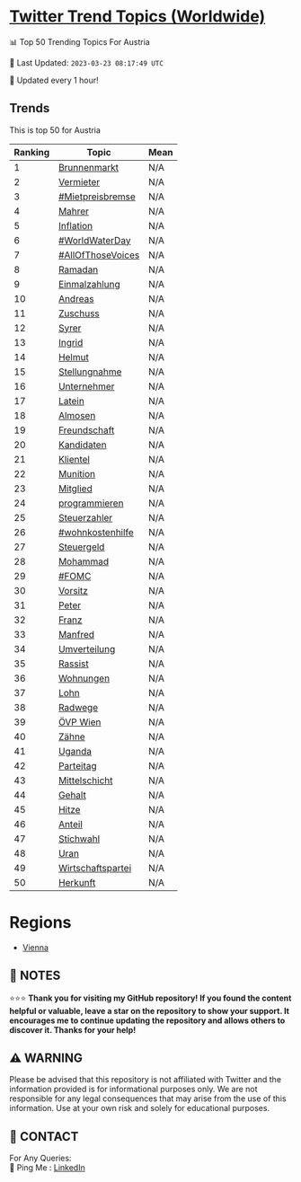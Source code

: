 [Twitter Trend Topics (Worldwide)](https://github.com/ErcinDedeoglu/Twitter-Trend-Topics)
==========


📊 Top 50 Trending Topics For Austria

📆 Last Updated: `2023-03-23 08:17:49 UTC`

🔧 Updated every 1 hour!


## Trends

This is top 50 for Austria

| Ranking | Topic | Mean |
| ------- | ------------ | ------------ |
| 1 | [Brunnenmarkt](http://twitter.com/search?q=Brunnenmarkt) | N/A |
| 2 | [Vermieter](http://twitter.com/search?q=Vermieter) | N/A |
| 3 | [#Mietpreisbremse](http://twitter.com/search?q=%23Mietpreisbremse) | N/A |
| 4 | [Mahrer](http://twitter.com/search?q=Mahrer) | N/A |
| 5 | [Inflation](http://twitter.com/search?q=Inflation) | N/A |
| 6 | [#WorldWaterDay](http://twitter.com/search?q=%23WorldWaterDay) | N/A |
| 7 | [#AllOfThoseVoices](http://twitter.com/search?q=%23AllOfThoseVoices) | N/A |
| 8 | [Ramadan](http://twitter.com/search?q=Ramadan) | N/A |
| 9 | [Einmalzahlung](http://twitter.com/search?q=Einmalzahlung) | N/A |
| 10 | [Andreas](http://twitter.com/search?q=Andreas) | N/A |
| 11 | [Zuschuss](http://twitter.com/search?q=Zuschuss) | N/A |
| 12 | [Syrer](http://twitter.com/search?q=Syrer) | N/A |
| 13 | [Ingrid](http://twitter.com/search?q=Ingrid) | N/A |
| 14 | [Helmut](http://twitter.com/search?q=Helmut) | N/A |
| 15 | [Stellungnahme](http://twitter.com/search?q=Stellungnahme) | N/A |
| 16 | [Unternehmer](http://twitter.com/search?q=Unternehmer) | N/A |
| 17 | [Latein](http://twitter.com/search?q=Latein) | N/A |
| 18 | [Almosen](http://twitter.com/search?q=Almosen) | N/A |
| 19 | [Freundschaft](http://twitter.com/search?q=Freundschaft) | N/A |
| 20 | [Kandidaten](http://twitter.com/search?q=Kandidaten) | N/A |
| 21 | [Klientel](http://twitter.com/search?q=Klientel) | N/A |
| 22 | [Munition](http://twitter.com/search?q=Munition) | N/A |
| 23 | [Mitglied](http://twitter.com/search?q=Mitglied) | N/A |
| 24 | [programmieren](http://twitter.com/search?q=programmieren) | N/A |
| 25 | [Steuerzahler](http://twitter.com/search?q=Steuerzahler) | N/A |
| 26 | [#wohnkostenhilfe](http://twitter.com/search?q=%23wohnkostenhilfe) | N/A |
| 27 | [Steuergeld](http://twitter.com/search?q=Steuergeld) | N/A |
| 28 | [Mohammad](http://twitter.com/search?q=Mohammad) | N/A |
| 29 | [#FOMC](http://twitter.com/search?q=%23FOMC) | N/A |
| 30 | [Vorsitz](http://twitter.com/search?q=Vorsitz) | N/A |
| 31 | [Peter](http://twitter.com/search?q=Peter) | N/A |
| 32 | [Franz](http://twitter.com/search?q=Franz) | N/A |
| 33 | [Manfred](http://twitter.com/search?q=Manfred) | N/A |
| 34 | [Umverteilung](http://twitter.com/search?q=Umverteilung) | N/A |
| 35 | [Rassist](http://twitter.com/search?q=Rassist) | N/A |
| 36 | [Wohnungen](http://twitter.com/search?q=Wohnungen) | N/A |
| 37 | [Lohn](http://twitter.com/search?q=Lohn) | N/A |
| 38 | [Radwege](http://twitter.com/search?q=Radwege) | N/A |
| 39 | [ÖVP Wien](http://twitter.com/search?q=%c3%96VP+Wien) | N/A |
| 40 | [Zähne](http://twitter.com/search?q=Z%c3%a4hne) | N/A |
| 41 | [Uganda](http://twitter.com/search?q=Uganda) | N/A |
| 42 | [Parteitag](http://twitter.com/search?q=Parteitag) | N/A |
| 43 | [Mittelschicht](http://twitter.com/search?q=Mittelschicht) | N/A |
| 44 | [Gehalt](http://twitter.com/search?q=Gehalt) | N/A |
| 45 | [Hitze](http://twitter.com/search?q=Hitze) | N/A |
| 46 | [Anteil](http://twitter.com/search?q=Anteil) | N/A |
| 47 | [Stichwahl](http://twitter.com/search?q=Stichwahl) | N/A |
| 48 | [Uran](http://twitter.com/search?q=Uran) | N/A |
| 49 | [Wirtschaftspartei](http://twitter.com/search?q=Wirtschaftspartei) | N/A |
| 50 | [Herkunft](http://twitter.com/search?q=Herkunft) | N/A |



# Regions

* [Vienna](</Austria/Vienna.md>)



## 📝 NOTES

⭐⭐⭐ **Thank you for visiting my GitHub repository! If you found the content helpful or valuable, leave a star on the repository to show your support. It encourages me to continue updating the repository and allows others to discover it. Thanks for your help!**


## ⚠️ WARNING

Please be advised that this repository is not affiliated with Twitter and the information provided is for informational purposes only. We are not responsible for any legal consequences that may arise from the use of this information. Use at your own risk and solely for educational purposes.


## 📨 CONTACT

 For Any Queries:  
            🏓 Ping Me : [LinkedIn](https://www.linkedin.com/in/ercindedeoglu/)
